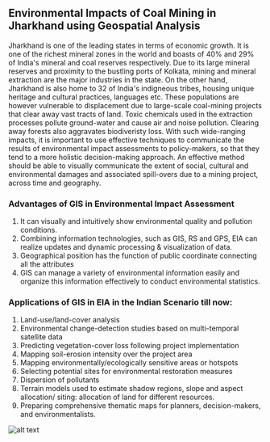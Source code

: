 ## Environmental Impacts of Coal Mining in Jharkhand using Geospatial Analysis

Jharkhand is one of the leading states in terms of economic growth. It is one of the richest mineral zones in the world and boasts of 40% and 29% of India's mineral and coal reserves respectively. Due to its large mineral reserves and proximity to the bustling ports of Kolkata, mining and mineral extraction are the major industries in the state. On the other hand, Jharkhand is also home to 32 of India's indigneous tribes, housing unique heritage and cultural practices, languages etc. These populations are however vulnerable to displacement due to large-scale coal-mining projects that clear away vast tracts of land. Toxic chemicals used in the extraction processes pollute ground-water and cause air and noise pollution. Clearing away forests also aggravates biodiveristy loss. With such wide-ranging impacts, it is important to use effective techniques to communicate the results of environmental impact assessments to policy-makers, so that they tend to a more holistic decision-making approach. An effective method should be able to visually communicate the extent of social, cultural and environmental damages and associated spill-overs due to a mining project, across time and geography. 

### Advantages of GIS in Environmental Impact Assessment 

1. It can visually and intuitively show environmental quality and pollution conditions. 
2. Combining information technologies, such as GIS, RS and GPS, EIA can realize updates and dynamic processing & visualization of data. 
3. Geographical position has the function of public coordinate connecting all the attributes
4. GIS can manage a variety of environmental information easily and organize this information effectively to conduct environmental statistics.


### Applications of GIS in EIA in the Indian Scenario till now: 

1. Land-use/land-cover analysis 
2. Environmental change-detection studies based on multi-temporal satellite data 
3. Predicting vegetation-cover loss following project implementation 
4. Mapping soil-erosion intensity over the project area
5. Mapping environmentally/ecologically sensitive areas or hotspots
6. Selecting potential sites for environmental restoration measures
7. Dispersion of pollutants
8. Terrain models used to estimate shadow regions, slope and aspect allocation/ siting: allocation of land for different resources. 
9. Preparing comprehensive thematic maps for planners, decision-makers, and environmentalists.


![alt text](https://github.com/aarsundaram/GEE_ISEP_GeospatialDataAnalysis/Images/ndvi_with_buffer.png "NDVI values with a buffer of 20km around Jharkhand's State Boundary")
